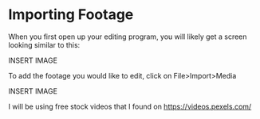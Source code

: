 # Importing Footage

When you first open up your editing program, you will likely get a screen looking similar to this:

INSERT IMAGE

To add the footage you would like to edit, click on File>Import>Media

INSERT IMAGE

I will be using free stock videos that I found on https://videos.pexels.com/